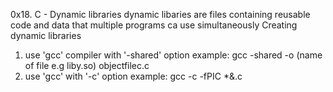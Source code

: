 0x18. C - Dynamic libraries
dynamic libaries are files containing reusable code and data that multiple programs ca use simultaneously
Creating dynamic libraries
1. use 'gcc' compiler with '-shared' option
example:
	gcc -shared -o (name of file e.g liby.so) objectfilec.c
2. use 'gcc' with '-c' option
example:
	gcc -c -fPIC *&.c

